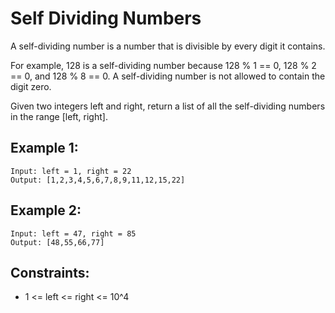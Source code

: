 # Self Dividing Numbers

A self-dividing number is a number that is divisible by every digit it contains.

For example, 128 is a self-dividing number because 128 % 1 == 0, 128 % 2 == 0, and 128 % 8 == 0.
A self-dividing number is not allowed to contain the digit zero.

Given two integers left and right, return a list of all the self-dividing numbers in the range [left, right].

## Example 1:

```
Input: left = 1, right = 22
Output: [1,2,3,4,5,6,7,8,9,11,12,15,22]
```

## Example 2:

```
Input: left = 47, right = 85
Output: [48,55,66,77]
```

## Constraints:

- 1 <= left <= right <= 10^4
